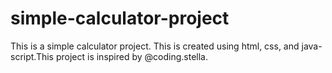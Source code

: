 # simple-calculator-project
This is a simple calculator project. This is created using html, css, and java-script.This project is inspired by @coding.stella.
